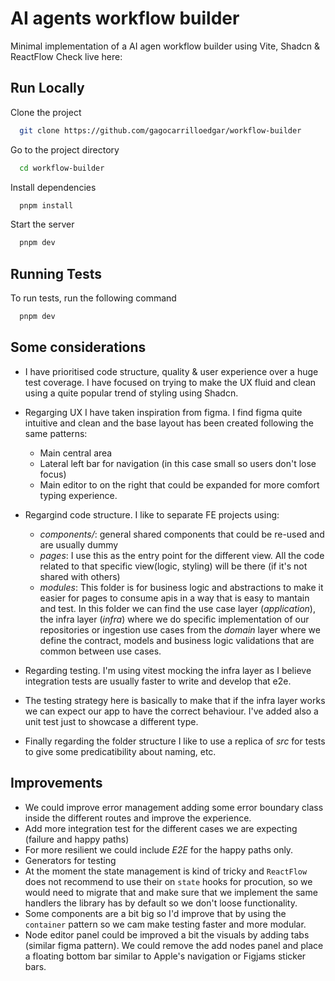 
# AI agents workflow builder

Minimal implementation of a AI agen workflow builder using Vite, Shadcn & ReactFlow
Check live here: 

## Run Locally

Clone the project

```bash
  git clone https://github.com/gagocarrilloedgar/workflow-builder
```

Go to the project directory

```bash
  cd workflow-builder  
```

Install dependencies 

```bash
  pnpm install
```

Start the server

```bash
  pnpm dev
```


## Running Tests

To run tests, run the following command

```bash
  pnpm dev
```


## Some considerations

- I have prioritised code structure, quality & user experience over a huge test coverage. I have focused on trying to make the UX fluid and clean using a quite popular trend of styling using Shadcn.

- Regarging UX I have taken inspiration from figma. I find figma quite intuitive and clean and the base layout has been created following the same patterns:
  - Main central area
  - Lateral left bar for navigation (in this case small so users don't lose focus)
  - Main editor to on the right that could be expanded for more comfort typing experience.

- Regargind code structure. I like to separate FE projects using:
  - *components/*: general shared components that could be re-used and are usually dummy
  - *pages*: I use this as the entry point for the different view. All the code related to that specific view(logic, styling) will be there (if it's not shared with others)
  - *modules*: This folder is for business logic and abstractions to make it easier for pages to consume apis in a way that is easy to mantain and test. In this folder we can find the use case layer (_application_), the infra layer (_infra_) where we do specific implementation of our repositories or ingestion use cases from the _domain_ layer where we define the contract, models and business logic validations that are common between use cases.

- Regarding testing. I'm using vitest mocking the infra layer as I believe integration tests are usually faster to write and develop that e2e.
- The testing strategy here is basically to make that if the infra layer works we can expect our app to have the correct behaviour. I've added also a unit test just to showcase a different type.
- Finally regarding the folder structure I like to use a replica of *src* for tests to give some predicatibility about naming, etc.

## Improvements

- We could improve error management adding some error boundary class inside the different routes and improve the experience.
- Add more integration test for the different cases we are expecting (failure and happy paths)
- For more resilient we could include *E2E* for the happy paths only.
- Generators for testing
- At the moment the state management is kind of tricky and `ReactFlow` does not recommend to use their on `state` hooks for procution, so we would need to migrate that and make sure that we implement the same handlers the library has by default so we don't loose functionality.
- Some components are a bit big so I'd improve that by using the `container` pattern so we cam make testing faster and more modular.
- Node editor panel could be improved a bit the visuals by adding tabs (similar figma pattern). We could remove the add nodes panel and place a floating bottom bar similar to Apple's navigation or Figjams sticker bars.